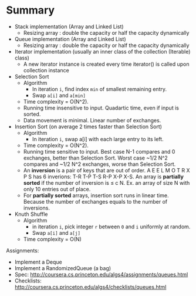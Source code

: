 # Summary
* Stack implementation (Array and Linked List)
  * Resizing array : double the capacity or half the capacity dynamically
* Queue implementation (Array and Linked List)
  * Resizing array : double the capacity or half the capacity dynamically
* Iterator implementation (usually an inner class of the collection (Iterable) class)
  * A new iterator instance is created every time iterator() is called upon collection instance
* Selection Sort
  * Algorithm
    * In iteration `i`, find index `min` of smallest remaining entry.
    * Swap `a[i]` and `a[min]`
  * Time complexity = O(N^2). 
  * Running time insensitive to input. Quadartic time, even if input is sorted.
  * Data movement is minimal. Linear number of exchanges.
* Insertion Sort (on average 2 times faster than Selection Sort)
  * Algorithm
    * In iteration `i`, swap a[i] with each large entry to its left.
  * Time complexity = O(N^2).
  * Running time sensitive to input. Best case N-1 compares and 0 exchanges, better than Selection Sort. Worst case ~1/2 N^2 compares and ~1/2 N^2 exchanges, worse than Selection Sort.
  * An __inversion__ is a pair of keys that are out of order. A E E L M O T R X P S has 6 inverions: T-R T-P T-S R-P X-P X-S. An array is __partially sorted__ if the number of inversion is ≤ c N. Ex. an array of size N with only 10 entries out of place.
  * For __partially sorted__ arrays, insertion sort runs in linear time. Because the number of exchanges equals to the number of inversions.
* Knuth Shuffle
  * Algorithm
    * in iteration `i`, pick integer `r` between `0` and `i` uniformly at random.
    * Swap `a[i]` and `a[j]`
  * Time complexity = O(N)

Assignments:
* Implement a Deque
* Implement a RandomizedQueue (a bag)
* Spec: http://coursera.cs.princeton.edu/algs4/assignments/queues.html
* Checklists: http://coursera.cs.princeton.edu/algs4/checklists/queues.html

